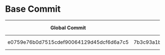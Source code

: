 # Base Commit

Global Commit | K3s Commit | Fork Date
-- | -- | --
e0759e76b0d7515cdef90064129d45dcf6d6a7c5 | 7b3c93a1b6d36aa6fc026f3a90f8fe69b218f51b | 2020-07-23
